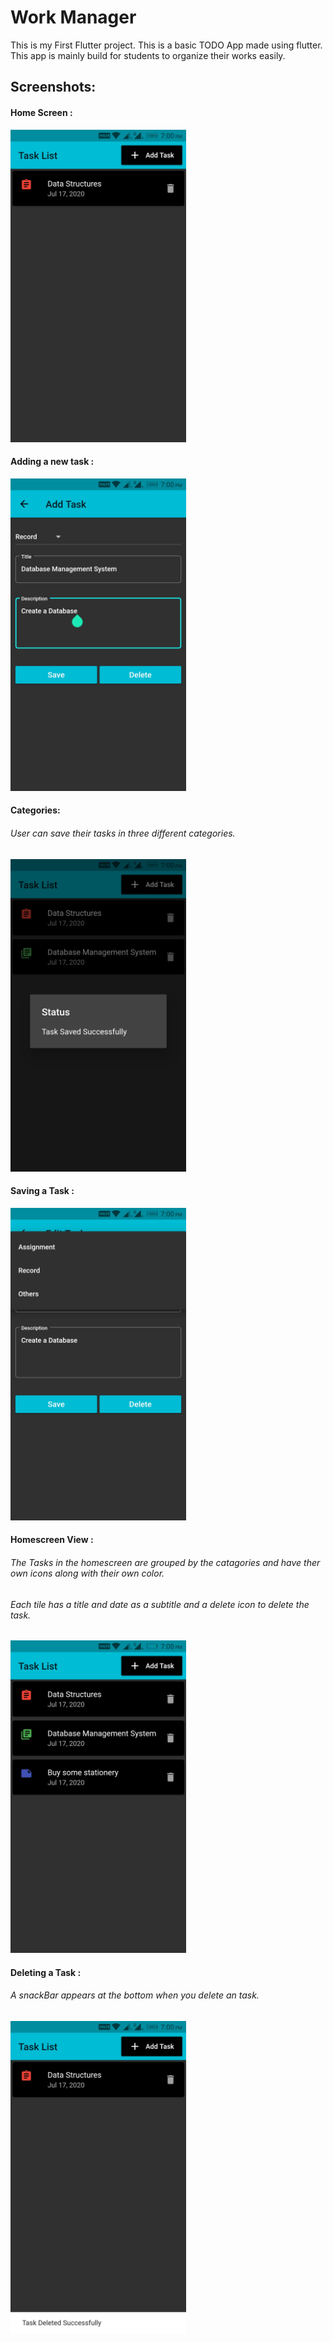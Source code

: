 # Work Manager

This is my First Flutter project.
This is a basic TODO App made using flutter.
This app is mainly build for students to organize their works easily.


## Screenshots:
#### Home Screen :
<img src="screenshots/img1.jpeg" height="500">

#### Adding a new task :
<img src="screenshots/img2.jpeg" height="500">

#### Categories:
###### User can save their tasks in three different categories.

<img src="screenshots/img3.jpeg" height="500">

#### Saving a Task :

<img src="screenshots/img4.jpeg" height="500">

#### Homescreen View :
###### The Tasks in the homescreen are grouped by the catagories and have ther own icons along with their own color.

###### Each tile has a title and date as a subtitle and a delete icon to delete the task.
<img src="screenshots/img5.jpeg" height="500">

#### Deleting a Task :
###### A snackBar appears at the bottom when you delete an task.
<img src="screenshots/img6.jpeg" height="500">